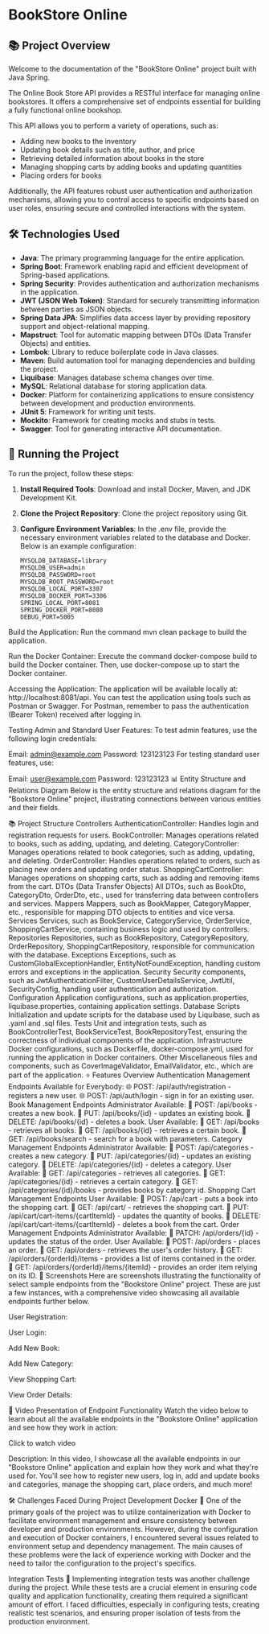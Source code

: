 # BookStore Online

## 📚 Project Overview
Welcome to the documentation of the "BookStore Online" project built with Java Spring.

The Online Book Store API provides a RESTful interface for managing online bookstores. It offers a comprehensive set of endpoints essential for building a fully functional online bookshop.

This API allows you to perform a variety of operations, such as:

- Adding new books to the inventory
- Updating book details such as title, author, and price
- Retrieving detailed information about books in the store
- Managing shopping carts by adding books and updating quantities
- Placing orders for books

Additionally, the API features robust user authentication and authorization mechanisms, allowing you to control access to specific endpoints based on user roles, ensuring secure and controlled interactions with the system.

## 🛠️ Technologies Used
- **Java**: The primary programming language for the entire application.
- **Spring Boot**: Framework enabling rapid and efficient development of Spring-based applications.
- **Spring Security**: Provides authentication and authorization mechanisms in the application.
- **JWT (JSON Web Token)**: Standard for securely transmitting information between parties as JSON objects.
- **Spring Data JPA**: Simplifies data access layer by providing repository support and object-relational mapping.
- **Mapstruct**: Tool for automatic mapping between DTOs (Data Transfer Objects) and entities.
- **Lombok**: Library to reduce boilerplate code in Java classes.
- **Maven**: Build automation tool for managing dependencies and building the project.
- **Liquibase**: Manages database schema changes over time.
- **MySQL**: Relational database for storing application data.
- **Docker**: Platform for containerizing applications to ensure consistency between development and production environments.
- **JUnit 5**: Framework for writing unit tests.
- **Mockito**: Framework for creating mocks and stubs in tests.
- **Swagger**: Tool for generating interactive API documentation.

## 🚀 Running the Project
To run the project, follow these steps:

1. **Install Required Tools**:
   Download and install Docker, Maven, and JDK Development Kit.

2. **Clone the Project Repository**:
   Clone the project repository using Git.

3. **Configure Environment Variables**:
   In the .env file, provide the necessary environment variables related to the database and Docker. Below is an example configuration:

   ```plaintext
   MYSQLDB_DATABASE=library
   MYSQLDB_USER=admin
   MYSQLDB_PASSWORD=root
   MYSQLDB_ROOT_PASSWORD=root
   MYSQLDB_LOCAL_PORT=3307
   MYSQLDB_DOCKER_PORT=3306
   SPRING_LOCAL_PORT=8081
   SPRING_DOCKER_PORT=8080
   DEBUG_PORT=5005
Build the Application:
Run the command mvn clean package to build the application.

Run the Docker Container:
Execute the command docker-compose build to build the Docker container.
Then, use docker-compose up to start the Docker container.

Accessing the Application:
The application will be available locally at: http://localhost:8081/api.
You can test the application using tools such as Postman or Swagger. For Postman, remember to pass the authentication (Bearer Token) received after logging in.

Testing Admin and Standard User Features:
To test admin features, use the following login credentials:

Email: admin@example.com
Password: 123123123
For testing standard user features, use:

Email: user@example.com
Password: 123123123
📊 Entity Structure and Relations Diagram
Below is the entity structure and relations diagram for the "Bookstore Online" project, illustrating connections between various entities and their fields.


📚 Project Structure
Controllers
AuthenticationController: Handles login and registration requests for users.
BookController: Manages operations related to books, such as adding, updating, and deleting.
CategoryController: Manages operations related to book categories, such as adding, updating, and deleting.
OrderController: Handles operations related to orders, such as placing new orders and updating order status.
ShoppingCartController: Manages operations on shopping carts, such as adding and removing items from the cart.
DTOs (Data Transfer Objects)
All DTOs, such as BookDto, CategoryDto, OrderDto, etc., used for transferring data between controllers and services.
Mappers
Mappers, such as BookMapper, CategoryMapper, etc., responsible for mapping DTO objects to entities and vice versa.
Services
Services, such as BookService, CategoryService, OrderService, ShoppingCartService, containing business logic and used by controllers.
Repositories
Repositories, such as BookRepository, CategoryRepository, OrderRepository, ShoppingCartRepository, responsible for communication with the database.
Exceptions
Exceptions, such as CustomGlobalExceptionHandler, EntityNotFoundException, handling custom errors and exceptions in the application.
Security
Security components, such as JwtAuthenticationFilter, CustomUserDetailsService, JwtUtil, SecurityConfig, handling user authentication and authorization.
Configuration
Application configurations, such as application.properties, liquibase.properties, containing application settings.
Database Scripts
Initialization and update scripts for the database used by Liquibase, such as .yaml and .sql files.
Tests
Unit and integration tests, such as BookControllerTest, BookServiceTest, BookRepositoryTest, ensuring the correctness of individual components of the application.
Infrastructure
Docker configurations, such as Dockerfile, docker-compose.yml, used for running the application in Docker containers.
Other
Miscellaneous files and components, such as CoverImageValidator, EmailValidator, etc., which are part of the application.
⭐ Features Overview
Authentication Management Endpoints
Available for Everybody:
🌐 POST: /api/auth/registration - registers a new user.
🌐 POST: /api/auth/login - sign in for an existing user.
Book Management Endpoints
Administrator Available:
🔑 POST: /api/books - creates a new book.
🔑 PUT: /api/books/{id} - updates an existing book.
🔑 DELETE: /api/books/{id} - deletes a book.
User Available:
👤 GET: /api/books - retrieves all books.
👤 GET: /api/books/{id} - retrieves a certain book.
👤 GET: /api/books/search - search for a book with parameters.
Category Management Endpoints
Administrator Available:
🔑 POST: /api/categories - creates a new category.
🔑 PUT: /api/categories/{id} - updates an existing category.
🔑 DELETE: /api/categories/{id} - deletes a category.
User Available:
👤 GET: /api/categories - retrieves all categories.
👤 GET: /api/categories/{id} - retrieves a certain category.
👤 GET: /api/categories/{id}/books - provides books by category id.
Shopping Cart Management Endpoints
User Available:
👤 POST: /api/cart - puts a book into the shopping cart.
👤 GET: /api/cart/ - retrieves the shopping cart.
👤 PUT: /api/cart/cart-items/{cartItemId} - updates the quantity of books.
👤 DELETE: /api/cart/cart-items/{cartItemId} - deletes a book from the cart.
Order Management Endpoints
Administrator Available:
🔑 PATCH: /api/orders/{id} - updates the status of the order.
User Available:
👤 POST: /api/orders - places an order.
👤 GET: /api/orders - retrieves the user's order history.
👤 GET: /api/orders/{orderId}/items - provides a list of items contained in the order.
👤 GET: /api/orders/{orderId}/items/{itemId} - provides an order item relying on its ID.
📸 Screenshots
Here are screenshots illustrating the functionality of select sample endpoints from the "Bookstore Online" project. These are just a few instances, with a comprehensive video showcasing all available endpoints further below.

User Registration:

User Login:

Add New Book:

Add New Category:

View Shopping Cart:

View Order Details:

🎥 Video Presentation of Endpoint Functionality
Watch the video below to learn about all the available endpoints in the "Bookstore Online" application and see how they work in action:

Click to watch video

Description:
In this video, I showcase all the available endpoints in our "Bookstore Online" application and explain how they work and what they're used for. You'll see how to register new users, log in, add and update books and categories, manage the shopping cart, place orders, and much more!

🛠 Challenges Faced During Project Development
Docker
🐳 One of the primary goals of the project was to utilize containerization with Docker to facilitate environment management and ensure consistency between developer and production environments. However, during the configuration and execution of Docker containers, I encountered several issues related to environment setup and dependency management. The main causes of these problems were the lack of experience working with Docker and the need to tailor the configuration to the project's specifics.

Integration Tests
🧪 Implementing integration tests was another challenge during the project. While these tests are a crucial element in ensuring code quality and application functionality, creating them required a significant amount of effort. I faced difficulties, especially in configuring tests, creating realistic test scenarios, and ensuring proper isolation of tests from the production environment.